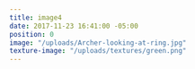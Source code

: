 ```yaml
---
title: image4
date: 2017-11-23 16:41:00 -05:00
position: 0
image: "/uploads/Archer-looking-at-ring.jpg"
texture-image: "/uploads/textures/green.png"
---
```


